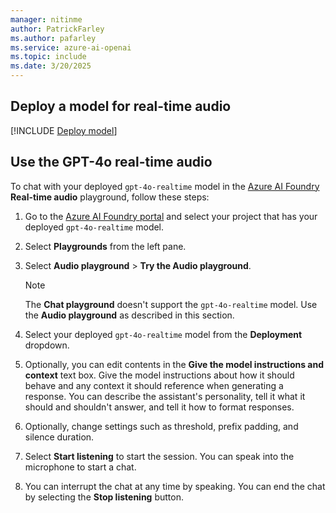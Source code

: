 ```yaml
---
manager: nitinme
author: PatrickFarley
ms.author: pafarley
ms.service: azure-ai-openai
ms.topic: include
ms.date: 3/20/2025
---
```


## Deploy a model for real-time audio

[!INCLUDE [Deploy model](realtime-deploy-model.md)]

## Use the GPT-4o real-time audio

To chat with your deployed `gpt-4o-realtime` model in the [Azure AI Foundry](https://ai.azure.com/?cid=learnDocs) **Real-time audio** playground, follow these steps:

1. Go to the [Azure AI Foundry portal](https://ai.azure.com/?cid=learnDocs) and select your project that has your deployed `gpt-4o-realtime` model.
1. Select **Playgrounds** from the left pane.
1. Select **Audio playground** > **Try the Audio playground**. 

    > [!NOTE]
    > The **Chat playground** doesn't support the `gpt-4o-realtime` model. Use the **Audio playground** as described in this section.

1. Select your deployed `gpt-4o-realtime` model from the **Deployment** dropdown.

    <!--:::image type="content" source="../media/how-to/real-time/real-time-playground.png" alt-text="Screenshot of the audio playground with the deployed model selected." lightbox="../media/how-to/real-time/real-time-playground.png":::-->

1. Optionally, you can edit contents in the **Give the model instructions and context** text box. Give the model instructions about how it should behave and any context it should reference when generating a response. You can describe the assistant's personality, tell it what it should and shouldn't answer, and tell it how to format responses.
1. Optionally, change settings such as threshold, prefix padding, and silence duration.
1. Select **Start listening** to start the session. You can speak into the microphone to start a chat.
1. You can interrupt the chat at any time by speaking. You can end the chat by selecting the **Stop listening** button.

